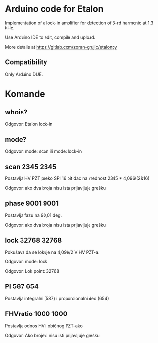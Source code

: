 # Arduino code for Etalon

Implementation of a lock-in amplifier for detection of 3-rd harmonic at 1.3 kHz.

Use Arduino IDE to edit, compile and upload. 

More details at https://gitlab.com/zoran-grujic/etalonpy

## Compatibility

Only Arduino DUE.

# Komande

whois? 
-------------------------
Odgovor: Etalon lock-in

mode?
---------------------------
Odgovor: mode: scan ili mode: lock-in

scan 2345 2345
---------------------------
Postavlja HV PZT preko SPI 16 bit dac na vrednost 2345 * 4,096/(2&16)

Odgovor: ako dva broja nisu ista prijavljuje grešku

phase 9001 9001
----------------------
Postavlja fazu na 90,01 deg.

Odgovor: ako dva broja nisu ista prijavljuje grešku

lock 32768 32768
-------------------------
Pokušava da se lokuje na 4,096/2 V HV PZT-a. 

Odgovor: mode: lock

Odgovor: Lok point: 32768

PI 587 654
-------------------------
Postavlja integralni (587) i proporcionalni deo (654)

FHVratio 1000 1000
-----------------------------------
Postavlja odnos HV i običnog PZT-ako

Odgovor: Ako brojevi nisu isti prijavljuje grešku





